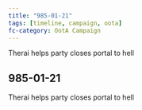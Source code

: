 ```yaml
---
title: "985-01-21"
tags: [timeline, campaign, oota]
fc-category: OotA Campaign
---
```

<span class='ob-timelines'
	data-date='985-01-21-00'
	data-title='Campaign: NAGA Adventures'
	data-class='orange'> Therai helps party closes portal to hell </span>
## 985-01-21
Therai helps party closes portal to hell
